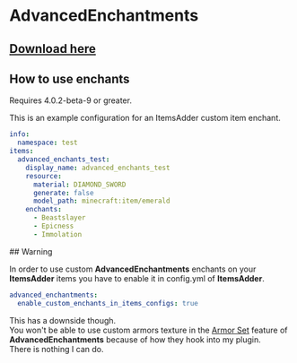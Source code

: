 # AdvancedEnchantments

## [Download here](https://www.spigotmc.org/resources/43058/)

## How to use enchants


<Note>
Requires 4.0.2-beta-9 or greater.
</Note>


This is an example configuration for an ItemsAdder custom item enchant.

```yaml
info:
  namespace: test
items:
  advanced_enchants_test:
    display_name: advanced_enchants_test
    resource:
      material: DIAMOND_SWORD
      generate: false
      model_path: minecraft:item/emerald
    enchants:
      - Beastslayer
      - Epicness
      - Immolation
```




<Warning>
## Warning

In order to use custom **AdvancedEnchantments** enchants on your **ItemsAdder** items you have to enable it in config.yml of **ItemsAdder**.

```yaml
advanced_enchantments:
  enable_custom_enchants_in_items_configs: true
```

This has a downside though.\
You won't be able to use custom armors texture in the [Armor Set](https://ae.advancedplugins.net/configuration/armor-sets) feature of **AdvancedEnchantments** because of how they hook into my plugin.\
There is nothing I can do.
</Warning>

